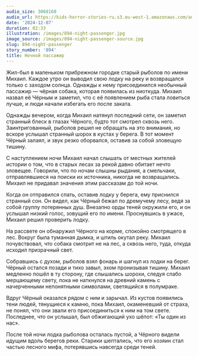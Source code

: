 ```yaml
---
audio_size: 3068160
audio_url: https://kids-horror-stories-ru.s3.eu-west-1.amazonaws.com/audio/894-night-passenger.mp3
date: '2024-12-07'
duration: 02:33
illustration: /images/894-night-passenger.jpg
image_source: /images/894-night-passenger-source.jpg
slug: 894-night-passenger
story_number: '894'
title: Ночной пассажир
---
```


Жил-был в маленьком прибрежном городке старый рыболов по имени Михаил. Каждое утро он выводил свою лодку на реку и возвращался только с заходом солнца. Однажды к нему присоединился необычный пассажир — чёрная собака, которая появилась из ниоткуда. Михаил назвал её Чёрным и заметил, что с её появлением рыба стала ловиться лучше, и люди начали избегать его после заката.

Однажды вечером, когда Михаил натянул последний сети, он заметил странный блеск в глазах Чёрного, будто тот смотрел сквозь него. Заинтригованный, рыболов решил не обращать на это внимания, но вскоре услышал странный шорох в кустах у берега. В тот момент Чёрный залаял, и звук резко оборвался, оставив за собой зловещую тишину.

С наступлением ночи Михаил начал слышать от местных жителей истории о том, что в старых лесах за рекой давно обитает нечто зловещее. Говорили, что по ночам слышны рыдания, а смельчаки, отправлявшиеся на поиски их источника, никогда не возвращались. Михаил не придавал значения этим рассказам до той ночи.

Когда он отправился спать, оставив лодку у берега, ему приснился странный сон. Он видел, как Чёрный бежал по дремучему лесу, ведя за собой группу потерянных душ. Внезапно орды теней окружили его, и он услышал низкий голос, зовущий его по имени. Проснувшись в ужасе, Михаил решил проверить лодку.

На рассвете он обнаружил Чёрного на корме, спокойно смотрящего в лес. Вокруг была туманная дымка, и штиль окутал реку. Михаил почувствовал, что собака смотрит не на лес, а сквозь него, туда, откуда исходил призрачный свет.

Собравшись с духом, рыболов взял фонарь и шагнул из лодки на берег. Чёрный остался позади и тихо завыл, эхом пронизывая тишину. Михаил медленно пошёл в ту сторону, где слышались шорохи, следуя слабо мерцающему свету, пока не наткнулся на древний камень с начерченными непонятными символами, светящийся в полумраке.

Вдруг Чёрный оказался рядом с ним и зарычал. Из кустов появились тени людей, тянущиеся к камню, пока Михаил, окаменевший от страха, не понял, что они звали его присоединиться к ним на том свете. Последнее, что он услышал, был обжигающий ухо шёпот: «Ты один из нас».

После той ночи лодка рыболова осталась пустой, а Чёрного видели идущим вдоль берегов реки. Старики шептались, что его хозяин стал частью лесного мифа, потерявшись навсегда среди теней.